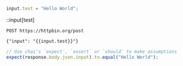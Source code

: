 ```javascript run
input.test = "Hello World";
```

::input[test]

```http json
POST https://httpbin.org/post

{"input": "{{input.test}}"}

```

```javascript run,hidden
// Use chai's `expect`, `assert` or `should` to make assumptions
expect(response.body.json.input).to.equal("Hello World");
```
